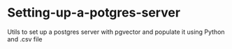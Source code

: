 # Setting-up-a-potgres-server
Utils to set up a postgres server with pgvector and populate it using Python and .csv file
